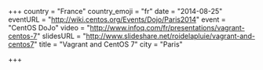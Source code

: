 +++
country = "France"
country_emoji = "fr"
date = "2014-08-25"
eventURL = "http://wiki.centos.org/Events/Dojo/Paris2014"
event = "CentOS DoJo"
video = "http://www.infoq.com/fr/presentations/vagrant-centos-7"
slidesURL = "http://www.slideshare.net/roidelapluie/vagrant-and-centos7"
title = "Vagrant and CentOS 7"
city = "Paris"

+++


